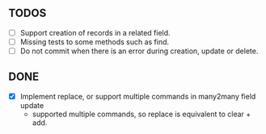## TODOS

- [ ] Support creation of records in a related field.
- [ ] Missing tests to some methods such as find.
- [ ] Do not commit when there is an error during creation, update or delete.

## DONE

- [x] Implement replace, or support multiple commands in many2many field update
  - supported multiple commands, so replace is equivalent to clear + add.
